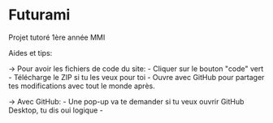# Futurami
Projet tutoré 1ère année MMI 

Aides et tips:

-> Pour avoir les fichiers de code du site:
    - Cliquer sur le bouton "code" vert
    - Télécharge le ZIP si tu les veux pour toi
    - Ouvre avec GitHub pour partager tes modifications avec tout le monde après.
   
  
-> Avec GitHub:
    - Une pop-up va te demander si tu veux ouvrir GitHub Desktop, tu dis oui logique
    - 
